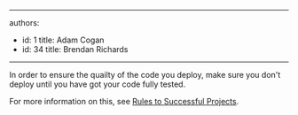

---
authors:
  - id: 1
    title: Adam Cogan
  - id: 34
    title: Brendan Richards
---




<span class='intro'> <p>
                    In order to ensure the quailty of the code you deploy, make sure you don't deploy
                    until you have got your code fully tested.
                </p> </span>

<p>
                    For more information on this, see <a href="/Management/RulesToSuccessfulProjects/Pages/InternalTestPlease.aspx">
                        Rules to Successful Projects</a>.
                </p>


